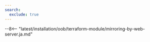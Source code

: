 ```yaml
---
search:
  exclude: true
---
```


[wallarm-for-traffic-mirrored-by-server-terraform-img]: ../../../images/waf-installation/aws/terraform/wallarm-for-mirrored-traffic.png

--8<-- "latest/installation/oob/terraform-module/mirroring-by-web-server.ja.md"